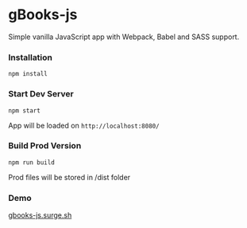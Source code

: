 # gBooks-js

Simple vanilla JavaScript app with Webpack, Babel and SASS support.

### Installation

```
npm install
```

### Start Dev Server

```
npm start
```
App will be loaded on `http://localhost:8080/`


### Build Prod Version

```
npm run build
```
Prod files will be stored in /dist folder

### Demo

[gbooks-js.surge.sh](http://gbooks-js.surge.sh/)

